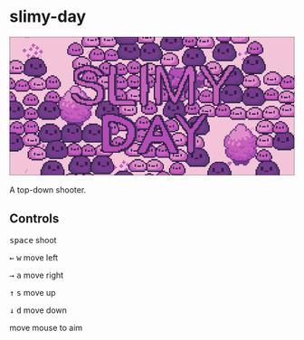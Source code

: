 # slimy-day
![Screenshot](images/preview/screenshot_2023-09-20-200513.png)

A top-down shooter.

## Controls

<kbd>space</kbd> shoot

<kbd>←</kbd> <kbd>w</kbd> move left 

<kbd>→</kbd> <kbd>a</kbd> move right

<kbd>↑</kbd> <kbd>s</kbd> move up

<kbd>↓</kbd> <kbd>d</kbd> move down

move mouse to aim
